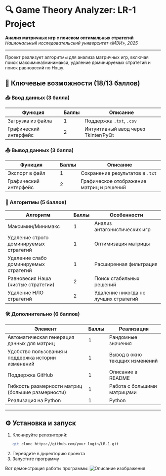 # 🔍 Game Theory Analyzer: LR-1 Project

**Анализ матричных игр с поиском оптимальных стратегий**  
*Национальный исследовательский университет «МЭИ», 2025*  

---

Проект реализует алгоритмы для анализа матричных игр, включая поиск максимина/минимакса, удаление доминируемых стратегий и поиск равновесий по Нэшу.

## 🌟 Ключевые возможности (18/13 баллов)

### 📥 **Ввод данных** (3 балла)
| Функция               | Баллы | Описание                          |
|------------------------|-------|-----------------------------------|
| Загрузка из файла      | 1     | Поддержка `.txt`, `.csv`          |
| Графический интерфейс  | 2     | Интуитивный ввод через Tkinter/PyQt |

### 📤 **Вывод данных** (3 балла)
| Функция                   | Баллы | Описание                                 |
|---------------------------|-------|------------------------------------------|
| Экспорт в файл            | 1     | Сохранение результатов в `.txt`          |
| Графический интерфейс     | 2     | Графическое отображение матриц и решений |

### 🧠 **Алгоритмы** (5 баллов)
| Алгоритм                                 | Баллы | Особенности                         |
|------------------------------------------|-------|-------------------------------------|
| Максимин/Минимакс                        | 1     | Анализ антагонистических игр        |
| Удаление строго доминируемых стратегий   | 1     | Оптимизация матрицы                 |
| Удаление слабо доминируемых стратегий    | 1     | Расширенная фильтрация              |
| Равновесия Нэша (чистые стратегии)       | 2     | Поиск стабильных решений            |
| Удаление НЛО стратегий                   | 2     | Удаление никогда не лучших стратегий|

### 🛠 **Дополнительно** (6 баллов)
| Элемент                                            | Баллы | Реализация                      |
|----------------------------------------------------|-------|---------------------------------|
| Автоматическая генерация данных для матриц         | 1     | Рандомные значения              |
| Удобство пользования и поддержка истории изменений | 1     | Вывод в окно текцщих изменений  |
| Поддержка GitHub                                   | 1     | Описание в README               |
| Гибкость размерности матриц (большие размерности)  | 1     | Работа с большими матрицами     |
| Реализация на Python                               | 1     | Python                          |

---

## ⚙️ Установка и запуск
1. Клонируйте репозиторий:
   ```bash
   git clone https://github.com/your_login/LR-1.git
2. Перейдите в директорию проекта
3. Запустите программу

Вот демонстрация работы программы:
![Описание изображения](1.png)


